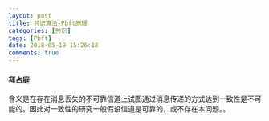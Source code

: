 ```yaml
---
layout: post
title: 共识算法-Pbft原理
categories: [共识]
tags: [Pbft]
date: 2018-05-19 15:26:18
comments: true
---
```




#### 拜占庭

含义是在存在消息丢失的不可靠信道上试图通过消息传递的方式达到一致性是不可能的。因此对一致性的研究一般假设信道是可靠的，或不存在本问题。。





